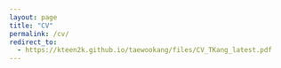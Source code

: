 ```yaml
---
layout: page
title: "CV"
permalink: /cv/
redirect_to:
  - https://kteen2k.github.io/taewookang/files/CV_TKang_latest.pdf
---
```

